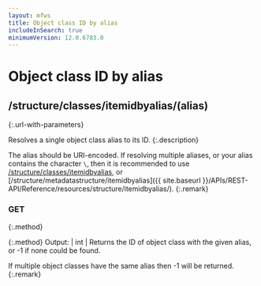 ```yaml
---
layout: mfws
title: Object class ID by alias
includeInSearch: true
minimumVersion: 12.0.6783.0
---
```


# Object class ID by alias

## /structure/classes/itemidbyalias/(alias)
{:.url-with-parameters}

Resolves a single object class alias to its ID.
{:.description}

The alias should be URI-encoded.  If resolving multiple aliases, or your alias contains the character `\`, then it is recommended to use [/structure/classes/itemidbyalias](../), or [/structure/metadatastructure/itemidbyalias]({{ site.baseurl }}/APIs/REST-API/Reference/resources/structure/itemidbyalias/).
{:.remark}

### GET
{:.method}

{:.method}
Output: | int
| Returns the ID of object class with the given alias, or -1 if none could be found.

If multiple object classes have the same alias then -1 will be returned.
{:.remark}